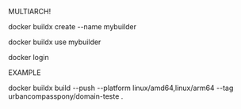 MULTIARCH!

docker buildx create --name mybuilder

docker buildx use mybuilder

docker login

EXAMPLE

docker buildx build --push --platform linux/amd64,linux/arm64 --tag urbancompasspony/domain-teste .
